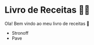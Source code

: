 # Livro de Receitas :man_cook: 

Ola! Bem vindo ao meu livro de receitas :cookie: 

- Stronoff
- Pave​